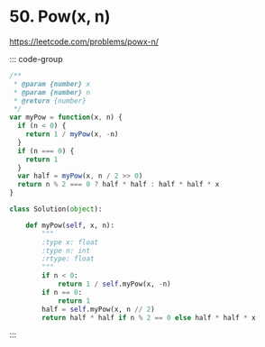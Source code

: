 # 50. Pow(x, n)

https://leetcode.com/problems/powx-n/

::: code-group

```js [JavaScript]
/**
 * @param {number} x
 * @param {number} n
 * @return {number}
 */
var myPow = function(x, n) {
  if (n < 0) {
    return 1 / myPow(x, -n)
  }
  if (n === 0) {
    return 1
  }
  var half = myPow(x, n / 2 >> 0)
  return n % 2 === 0 ? half * half : half * half * x
}
```

```py [Python]
class Solution(object):

    def myPow(self, x, n):
        """
        :type x: float
        :type n: int
        :rtype: float
        """
        if n < 0:
            return 1 / self.myPow(x, -n)
        if n == 0:
            return 1
        half = self.myPow(x, n // 2)
        return half * half if n % 2 == 0 else half * half * x
```

:::
